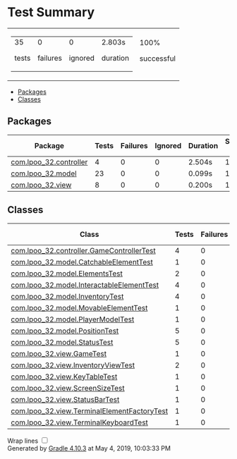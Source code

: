 <!DOCTYPE html>
<html>
<head>
<meta http-equiv="Content-Type" content="text/html; charset=utf-8"/>
<meta http-equiv="x-ua-compatible" content="IE=edge"/>
<title>Test results - Test Summary</title>
<link href="css/base-style.css" rel="stylesheet" type="text/css"/>
<link href="css/style.css" rel="stylesheet" type="text/css"/>
<script src="js/report.js" type="text/javascript"></script>
</head>
<body>
<div id="content">
<h1>Test Summary</h1>
<div id="summary">
<table>
<tr>
<td>
<div class="summaryGroup">
<table>
<tr>
<td>
<div class="infoBox" id="tests">
<div class="counter">35</div>
<p>tests</p>
</div>
</td>
<td>
<div class="infoBox" id="failures">
<div class="counter">0</div>
<p>failures</p>
</div>
</td>
<td>
<div class="infoBox" id="ignored">
<div class="counter">0</div>
<p>ignored</p>
</div>
</td>
<td>
<div class="infoBox" id="duration">
<div class="counter">2.803s</div>
<p>duration</p>
</div>
</td>
</tr>
</table>
</div>
</td>
<td>
<div class="infoBox success" id="successRate">
<div class="percent">100%</div>
<p>successful</p>
</div>
</td>
</tr>
</table>
</div>
<div id="tabs">
<ul class="tabLinks">
<li>
<a href="#tab0">Packages</a>
</li>
<li>
<a href="#tab1">Classes</a>
</li>
</ul>
<div id="tab0" class="tab">
<h2>Packages</h2>
<table>
<thead>
<tr>
<th>Package</th>
<th>Tests</th>
<th>Failures</th>
<th>Ignored</th>
<th>Duration</th>
<th>Success rate</th>
</tr>
</thead>
<tbody>
<tr>
<td class="success">
<a href="packages/com.lpoo_32.controller.html">com.lpoo_32.controller</a>
</td>
<td>4</td>
<td>0</td>
<td>0</td>
<td>2.504s</td>
<td class="success">100%</td>
</tr>
<tr>
<td class="success">
<a href="packages/com.lpoo_32.model.html">com.lpoo_32.model</a>
</td>
<td>23</td>
<td>0</td>
<td>0</td>
<td>0.099s</td>
<td class="success">100%</td>
</tr>
<tr>
<td class="success">
<a href="packages/com.lpoo_32.view.html">com.lpoo_32.view</a>
</td>
<td>8</td>
<td>0</td>
<td>0</td>
<td>0.200s</td>
<td class="success">100%</td>
</tr>
</tbody>
</table>
</div>
<div id="tab1" class="tab">
<h2>Classes</h2>
<table>
<thead>
<tr>
<th>Class</th>
<th>Tests</th>
<th>Failures</th>
<th>Ignored</th>
<th>Duration</th>
<th>Success rate</th>
</tr>
</thead>
<tbody>
<tr>
<td class="success"/>
<a href="classes/com.lpoo_32.controller.GameControllerTest.html">com.lpoo_32.controller.GameControllerTest</a>
<td>4</td>
<td>0</td>
<td>0</td>
<td>2.504s</td>
<td class="success">100%</td>
</tr>
<tr>
<td class="success"/>
<a href="classes/com.lpoo_32.model.CatchableElementTest.html">com.lpoo_32.model.CatchableElementTest</a>
<td>1</td>
<td>0</td>
<td>0</td>
<td>0.043s</td>
<td class="success">100%</td>
</tr>
<tr>
<td class="success"/>
<a href="classes/com.lpoo_32.model.ElementsTest.html">com.lpoo_32.model.ElementsTest</a>
<td>2</td>
<td>0</td>
<td>0</td>
<td>0.003s</td>
<td class="success">100%</td>
</tr>
<tr>
<td class="success"/>
<a href="classes/com.lpoo_32.model.InteractableElementTest.html">com.lpoo_32.model.InteractableElementTest</a>
<td>4</td>
<td>0</td>
<td>0</td>
<td>0.011s</td>
<td class="success">100%</td>
</tr>
<tr>
<td class="success"/>
<a href="classes/com.lpoo_32.model.InventoryTest.html">com.lpoo_32.model.InventoryTest</a>
<td>4</td>
<td>0</td>
<td>0</td>
<td>0.011s</td>
<td class="success">100%</td>
</tr>
<tr>
<td class="success"/>
<a href="classes/com.lpoo_32.model.MovableElementTest.html">com.lpoo_32.model.MovableElementTest</a>
<td>1</td>
<td>0</td>
<td>0</td>
<td>0s</td>
<td class="success">100%</td>
</tr>
<tr>
<td class="success"/>
<a href="classes/com.lpoo_32.model.PlayerModelTest.html">com.lpoo_32.model.PlayerModelTest</a>
<td>1</td>
<td>0</td>
<td>0</td>
<td>0.001s</td>
<td class="success">100%</td>
</tr>
<tr>
<td class="success"/>
<a href="classes/com.lpoo_32.model.PositionTest.html">com.lpoo_32.model.PositionTest</a>
<td>5</td>
<td>0</td>
<td>0</td>
<td>0.022s</td>
<td class="success">100%</td>
</tr>
<tr>
<td class="success"/>
<a href="classes/com.lpoo_32.model.StatusTest.html">com.lpoo_32.model.StatusTest</a>
<td>5</td>
<td>0</td>
<td>0</td>
<td>0.008s</td>
<td class="success">100%</td>
</tr>
<tr>
<td class="success"/>
<a href="classes/com.lpoo_32.view.GameTest.html">com.lpoo_32.view.GameTest</a>
<td>1</td>
<td>0</td>
<td>0</td>
<td>0.067s</td>
<td class="success">100%</td>
</tr>
<tr>
<td class="success"/>
<a href="classes/com.lpoo_32.view.InventoryViewTest.html">com.lpoo_32.view.InventoryViewTest</a>
<td>2</td>
<td>0</td>
<td>0</td>
<td>0.044s</td>
<td class="success">100%</td>
</tr>
<tr>
<td class="success"/>
<a href="classes/com.lpoo_32.view.KeyTableTest.html">com.lpoo_32.view.KeyTableTest</a>
<td>1</td>
<td>0</td>
<td>0</td>
<td>0.059s</td>
<td class="success">100%</td>
</tr>
<tr>
<td class="success"/>
<a href="classes/com.lpoo_32.view.ScreenSizeTest.html">com.lpoo_32.view.ScreenSizeTest</a>
<td>1</td>
<td>0</td>
<td>0</td>
<td>0.010s</td>
<td class="success">100%</td>
</tr>
<tr>
<td class="success"/>
<a href="classes/com.lpoo_32.view.StatusBarTest.html">com.lpoo_32.view.StatusBarTest</a>
<td>1</td>
<td>0</td>
<td>0</td>
<td>0.002s</td>
<td class="success">100%</td>
</tr>
<tr>
<td class="success"/>
<a href="classes/com.lpoo_32.view.TerminalElementFactoryTest.html">com.lpoo_32.view.TerminalElementFactoryTest</a>
<td>1</td>
<td>0</td>
<td>0</td>
<td>0.002s</td>
<td class="success">100%</td>
</tr>
<tr>
<td class="success"/>
<a href="classes/com.lpoo_32.view.TerminalKeyboardTest.html">com.lpoo_32.view.TerminalKeyboardTest</a>
<td>1</td>
<td>0</td>
<td>0</td>
<td>0.016s</td>
<td class="success">100%</td>
</tr>
</tbody>
</table>
</div>
</div>
<div id="footer">
<p>
<div>
<label class="hidden" id="label-for-line-wrapping-toggle" for="line-wrapping-toggle">Wrap lines
<input id="line-wrapping-toggle" type="checkbox" autocomplete="off"/>
</label>
</div>Generated by 
<a href="http://www.gradle.org">Gradle 4.10.3</a> at May 4, 2019, 10:03:33 PM</p>
</div>
</div>
</body>
</html>
